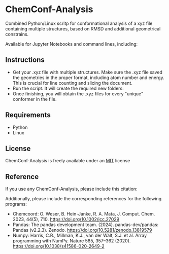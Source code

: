 # ChemConf-Analysis
Combined Python/Linux scritp for conformational analysis of a xyz file containing multiple structures, based on RMSD and additional geometrical constrains.

Available for Jupyter Notebooks and command lines, including:

## Instructions

- Get your .xyz file with multiple structures. Make sure the .xyz file saved the geometries in the proper format, including atom number and energy. This is crucial for line counting and slicing the document.
- Run the script. It will create the required new folders:
- Once finishing, you will obtain the .xyz files for every "unique" conformer in the file.

## Requirements
- Python
- Linux

## License
ChemConf-Analysis is freely available under an [MIT](https://choosealicense.com/licenses/mit/) license

## Reference
If you use any ChemConf-Analysis, please include this citation:

Additionally, please include the corresponding references for the following programs:
- Chemcoord: O. Weser, B. Hein-Janke, R. A. Mata, J. Comput. Chem. 2023, 44(5), 710. https://doi.org/10.1002/jcc.27029 
- Pandas: The pandas development team. (2024). pandas-dev/pandas: Pandas (v2.2.3). Zenodo. https://doi.org/10.5281/zenodo.13819579
- Numpy: Harris, C.R., Millman, K.J., van der Walt, S.J. et al. Array programming with NumPy. Nature 585, 357–362 (2020). https://doi.org/10.1038/s41586-020-2649-2
